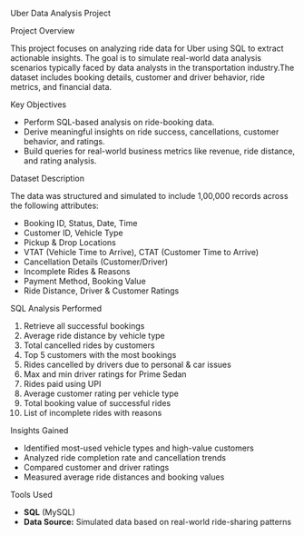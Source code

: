Uber Data Analysis Project

Project Overview

This project focuses on analyzing ride data for Uber using SQL to extract actionable insights. The goal is to simulate real-world data analysis scenarios typically faced by data analysts in the transportation industry.The dataset includes booking details, customer and driver behavior, ride metrics, and financial data.

Key Objectives

* Perform SQL-based analysis on ride-booking data.
* Derive meaningful insights on ride success, cancellations, customer behavior, and ratings.
* Build queries for real-world business metrics like revenue, ride distance, and rating analysis.

Dataset Description

The data was structured and simulated to include 1,00,000 records across the following attributes:

* Booking ID, Status, Date, Time
* Customer ID, Vehicle Type
* Pickup & Drop Locations
* VTAT (Vehicle Time to Arrive), CTAT (Customer Time to Arrive)
* Cancellation Details (Customer/Driver)
* Incomplete Rides & Reasons
* Payment Method, Booking Value
* Ride Distance, Driver & Customer Ratings

SQL Analysis Performed

1. Retrieve all successful bookings
2. Average ride distance by vehicle type
3. Total cancelled rides by customers
4. Top 5 customers with the most bookings
5. Rides cancelled by drivers due to personal & car issues
6. Max and min driver ratings for Prime Sedan
7. Rides paid using UPI
8. Average customer rating per vehicle type
9. Total booking value of successful rides
10. List of incomplete rides with reasons


Insights Gained

* Identified most-used vehicle types and high-value customers
* Analyzed ride completion rate and cancellation trends
* Compared customer and driver ratings
* Measured average ride distances and booking values

Tools Used

* **SQL** (MySQL)
* **Data Source:** Simulated data based on real-world ride-sharing patterns




